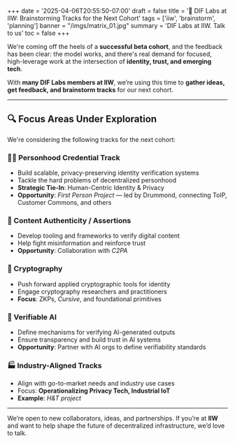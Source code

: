 +++
date = '2025-04-06T20:55:50-07:00'
draft = false
title = '🧠 DIF Labs at IIW: Brainstorming Tracks for the Next Cohort'
tags = ['iiw', 'brainstorm', 'planning']
banner = "/imgs/matrix_01.jpg"
summary = 'DIF Labs at IIW. Talk to us'
toc = false
+++

We're coming off the heels of a **successful beta cohort**, and the feedback has been clear: the model works, and there's real demand for focused, high-leverage work at the intersection of **identity, trust, and emerging tech**.

With **many DIF Labs members at IIW**, we’re using this time to **gather ideas, get feedback, and brainstorm tracks** for our next cohort.

---

## 🔍 Focus Areas Under Exploration

We're considering the following tracks for the next cohort:

### 🧑‍💻 Personhood Credential Track
- Build scalable, privacy-preserving identity verification systems  
- Tackle the hard problems of decentralized personhood  
- **Strategic Tie-In**: Human-Centric Identity & Privacy  
- **Opportunity**: *First Person Project* — led by Drummond, connecting ToIP, Customer Commons, and others

### 🧾 Content Authenticity / Assertions
- Develop tooling and frameworks to verify digital content  
- Help fight misinformation and reinforce trust  
- **Opportunity**: Collaboration with *C2PA*

### 🔐 Cryptography
- Push forward applied cryptographic tools for identity  
- Engage cryptography researchers and practitioners  
- **Focus**: ZKPs, *Cursive*, and foundational primitives

### 🤖 Verifiable AI
- Define mechanisms for verifying AI-generated outputs  
- Ensure transparency and build trust in AI systems  
- **Opportunity**: Partner with AI orgs to define verifiability standards

### 🏭 Industry-Aligned Tracks
- Align with go-to-market needs and industry use cases  
- Focus: **Operationalizing Privacy Tech, Industrial IoT**  
- **Example**: *H&T project*

---

We’re open to new collaborators, ideas, and partnerships. If you’re at **IIW** and want to help shape the future of decentralized infrastructure, we’d love to talk.
